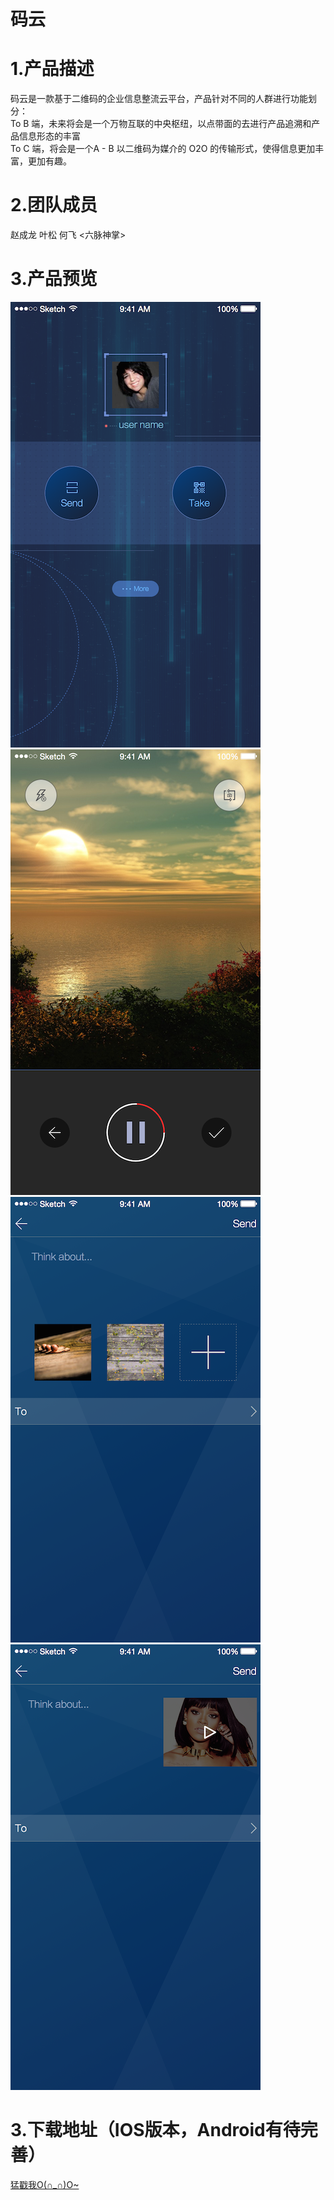 # 码云
1.产品描述
===================================  
码云是一款基于二维码的企业信息整流云平台，产品针对不同的人群进行功能划分：             
To B 端，未来将会是一个万物互联的中央枢纽，以点带面的去进行产品追溯和产品信息形态的丰富      
To C 端，将会是一个A - B 以二维码为媒介的 O2O 的传输形式，使得信息更加丰富，更加有趣。

2.团队成员
===================================  
赵成龙 叶松 何飞 <六脉神掌>

3.产品预览
===================================  
 ![Chat](https://github.com/Pole-he/Mayun/blob/master/Screenshots/ReadME/index.png)
 ![Chat](https://github.com/Pole-he/Mayun/blob/master/Screenshots/ReadME/%E6%8B%8D%E6%91%84%20copy.png)
 ![Chat](https://github.com/Pole-he/Mayun/blob/master/Screenshots/ReadME/%E7%BC%96%E8%BE%91%E5%9B%BE%E7%89%87.png)
 ![Chat](https://github.com/Pole-he/Mayun/blob/master/Screenshots/ReadME/%E7%BC%96%E8%BE%91%E8%A7%86%E9%A2%91.png)

3.下载地址（IOS版本，Android有待完善）
===================================  
[猛戳我O(∩_∩)O~](http://fir.im/dl8s)
